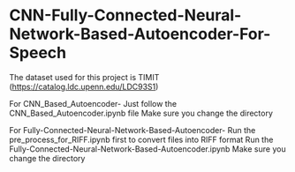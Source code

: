# CNN-Fully-Connected-Neural-Network-Based-Autoencoder-For-Speech

The dataset used for this project is TIMIT
(https://catalog.ldc.upenn.edu/LDC93S1)

For CNN_Based_Autoencoder-
  Just follow the CNN_Based_Autoencoder.ipynb file
  Make sure you change the directory
  
For Fully-Connected-Neural-Network-Based-Autoencoder-
  Run the pre_process_for_RIFF.ipynb first to convert files into RIFF format
  Run the Fully-Connected-Neural-Network-Based-Autoencoder.ipynb
  Make sure you change the directory
